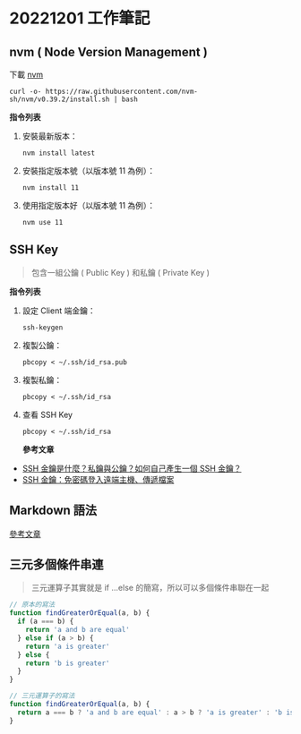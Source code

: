 # 20221201 工作筆記

## nvm ( Node Version Management )

下載 [nvm](https://github.com/nvm-sh/nvm#installing-and-updating)

```
curl -o- https://raw.githubusercontent.com/nvm-sh/nvm/v0.39.2/install.sh | bash
```

**指令列表**

1. 安裝最新版本：
   ```
   nvm install latest
   ```
2. 安裝指定版本號（以版本號 11 為例）：
   ```
   nvm install 11
   ```
3. 使用指定版本好（以版本號 11 為例）：
   ```
   nvm use 11
   ```

## SSH Key

> 包含一組公鑰 ( Public Key ) 和私鑰 ( Private Key )

**指令列表**

1. 設定 Client 端金鑰：
   ```
   ssh-keygen
   ```
2. 複製公鑰：
   ```
   pbcopy < ~/.ssh/id_rsa.pub
   ```
3. 複製私鑰：
   ```
   pbcopy < ~/.ssh/id_rsa
   ```
4. 查看 SSH Key
   ```
   pbcopy < ~/.ssh/id_rsa
   ```
   **參考文章**

- [SSH 金鑰是什麼？私鑰與公鑰？如何自己產生一個 SSH 金鑰？](https://richarlin.tw/blog/linux-ssh_key/)
- [SSH 金鑰：免密碼登入遠端主機、傳遞檔案](https://noob.tw/ssh-key/)

## Markdown 語法

[參考文章](https://hackmd.io/@eMP9zQQ0Qt6I8Uqp2Vqy6w/SyiOheL5N/%2FBVqowKshRH246Q7UDyodFA?type=book)

## 三元多個條件串連

> 三元運算子其實就是 if ...else 的簡寫，所以可以多個條件串聯在一起

```javascript
// 原本的寫法
function findGreaterOrEqual(a, b) {
  if (a === b) {
    return 'a and b are equal'
  } else if (a > b) {
    return 'a is greater'
  } else {
    return 'b is greater'
  }
}
```

```javascript
// 三元運算子的寫法
function findGreaterOrEqual(a, b) {
  return a === b ? 'a and b are equal' : a > b ? 'a is greater' : 'b is greater'
}
```

